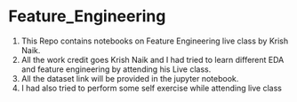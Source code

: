 # Feature_Engineering
 1. This Repo contains notebooks on  Feature Engineering live class by Krish Naik.
 2. All the work credit goes Krish Naik and I had tried to learn different EDA and feature engineering by attending his Live class.
 3. All the dataset link will be provided in the jupyter notebook.
 4. I had also tried to perform some self exercise while attending live class
